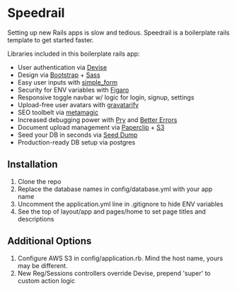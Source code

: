 # Speedrail
Setting up new Rails apps is slow and tedious. Speedrail is a boilerplate rails template to get started faster. 

Libraries included in this boilerplate rails app:
* User authentication via [Devise](https://github.com/plataformatec/devise)
* Design via [Bootstrap](http://getbootstrap.com) + [Sass](https://github.com/twbs/bootstrap-sass)
* Easy user inputs with [simple_form](https://github.com/plataformatec/simple_form)
* Security for ENV variables with [Figaro](https://github.com/laserlemon/figaro)
* Responsive toggle navbar w/ logic for login, signup, settings
* Upload-free user avatars with [gravatarify](https://github.com/lwe/gravatarify)
* SEO toolbelt via [metamagic](https://github.com/lassebunk/metamagic)
* Increased debugging power with [Pry](https://github.com/pry/pry) and [Better Errors](https://github.com/charliesome/better_errors)
* Document upload management via [Paperclip](https://github.com/thoughtbot/paperclip) + [S3](https://github.com/aws/aws-sdk-ruby)
* Seed your DB in seconds via [Seed Dump](https://github.com/rroblak/seed_dump)
* Production-ready DB setup via postgres

## Installation
1. Clone the repo
2. Replace the database names in config/database.yml with your app name
3. Uncomment the application.yml line in .gitignore to hide ENV variables
4. See the top of layout/app and pages/home to set page titles and descriptions

## Additional Options
1. Configure AWS S3 in config/application.rb. Mind the host name, yours may be different.
2. New Reg/Sessions controllers override Devise, prepend 'super' to custom action logic